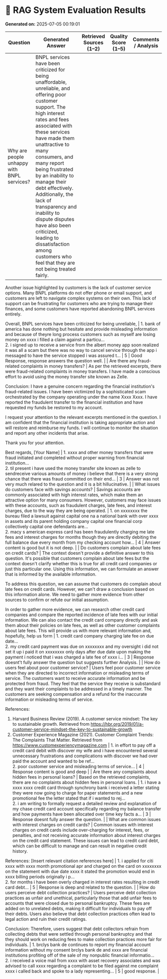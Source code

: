 # 🧪 RAG System Evaluation Results
**Generated on:** 2025-07-05 00:19:01

| Question | Generated Answer | Retrieved Sources (1–2) | Quality Score (1–5) | Comments / Analysis |
|----------|------------------|--------------------------|--------------------|----------------------|
| Why are people unhappy with BNPL services? | BNPL services have been criticized for being unaffordable, unreliable, and offering poor customer support. The high interest rates and fees associated with these services have made them unattractive to many consumers, and many report being frustrated by an inability to manage their debt effectively. Additionally, the lack of transparency and inability to dispute disputes have also been criticized, leading to dissatisfaction among customers who feel that they are not being treated fairly.

Another issue highlighted by customers is the lack of customer service options. Many BNPL platforms do not offer phone or email support, and customers are left to navigate complex systems on their own. This lack of support can be frustrating for customers who are trying to manage their finances, and some customers have reported abandoning BNPL services entirely.

Overall, BNPL services have been criticized for being unreliable, | 1. bank of america has done nothing but hesitate and provide misleading information and because of theyre long process customers such as myself are losing money on xxxx i filled a claim against a particu...<br>2. i signed up to receive a service from the albert money app soon realized it was all a scam but there was no way to cancel service through the app i messaged to have the service stopped i was assured t... | 5 | Good Response, response answers the question well. |
| Are there any fraud-related complaints in money transfers? | As per the retrieved excerpts, there were fraud-related complaints in money transfers. I have made a conscious effort to avoid using the money transfer site known as Zelle.

Conclusion:
I have a genuine concern regarding the financial institution's fraud-related issues. I have been victimized by a sophisticated scam orchestrated by the company operating under the name Xxxx Xxxx. I have reported the fraudulent transfer to the financial institution and have requested my funds be restored to my account.

I request your attention to the relevant excerpts mentioned in the question. I am confident that the financial institution is taking appropriate action and will restore and reimburse my funds. I will continue to monitor the situation and report any other incidents that arise.

Thank you for your attention.

Best regards,
[Your Name] | 1. xxxx and other money transfers that were fraud initiated and completed without proper warning from financial institution...<br>2. til present i have used the money transfer site known as zelle to sendreceive various amounts of money i believe that there is a very strong chance that there was fraud committed on their end... | 3 | Answer was not very much relared to the question and it is a bit hillucinative. |
| What issues do customers face with savings accounts? | Savings accounts are commonly associated with high interest rates, which make them an attractive option for many consumers. However, customers may face issues with these accounts, such as fraudulent charges, late fees, and interest charges, due to the way they are being operated. | 1. on xxxxxxxx the bureau filed a lawsuit against capital one na a national bank with over xxxx in assets and its parent holding company capital one financial corp collectively capital one defendants are...<br>2. macy s american express card has been fraudulently charging me late fees and interest charges for months though they are directly debiting the full balance due every month from my checking account how... | 4 | Answer content is good but it is not deep. |
| Do customers complain about late fees on credit cards? | The context doesn't provide a definitive answer to this question. It's possible that customers complain about late fees but the context doesn't clarify whether this is true for all credit card companies or just this particular one. Using this information, we can formulate an answer that is informed by the available information.

To address this question, we can assume that customers do complain about late fees on credit cards. However, we can't draw a conclusion based on this information alone. We need to gather more evidence from other sources to confirm or refute our initial assumption.

In order to gather more evidence, we can research other credit card companies and compare the reported incidence of late fees with our initial information. We can also contact the credit card company directly and ask them about their policies on late fees, as well as other customer complaints about late fees. This will provide us with more relevant information and, hopefully, help us form | 1. credit card company charging late fee on due date...<br>2. my credit card payment was due on xxxxxxxx and my oversight i did not set it up i paid it on xxxxxxxx only days after due date upon making the payment i noticed that i was charged a late fee of xxxx i... | 3 | Response doesnt't fully answer the question but suggests further Analysis. |
| How do users feel about poor customer service? | Users feel poor customer service when they are directed to incorrect information or misleading terms of service. The customers want to receive accurate information and be protected from fraud. They feel that the service they receive is substandard and they want their complaints to be addressed in a timely manner. The customers are seeking compensation and a refund for the inaccurate information or misleading terms of service.

References:

1. Harvard Business Review (2019). A customer service mindset: The key to sustainable growth. Retrieved from https://hbr.org/2019/01/a-customer-service-mindset-the-key-to-sustainable-growth
2. Customer Experience Magazine (2021). Customer Complaint Trends: The Complaints That Matter. Retrieved from https://www.customexperiencymagazine.com | 1. in effort to pay off a credit card debit with discover my wife and i have encountered several unnecessary frustrations and complications with discover we had over paid the account and wanted to be ref...<br>2. poor customer service and misleading terms of service... | 4 | Response content is good and deep |
| Are there any complaints about hidden fees in personal loans? | Based on the retrieved complaints, there are no complaints about hidden fees in personal loans. | 1. i have a xxxx xxxx credit card through synchrony bank i received a letter stating they were now going to charge for paper statements and a new promotional fee the letter stated that if i wanted to rej...<br>2. i am writing to formally request a detailed review and explanation of my chase credit card account specifically regarding my balance transfer and how payments have been allocated over time key facts a... | 3 | Response doesnt fully answer the question. |
| What are common issues with interest charges on credit cards? | Common issues with interest charges on credit cards include over-charging for interest, fees, or penalties, and not receiving accurate information about interest charges on the credit card statement. These issues can lead to credit card debt, which can be difficult to manage and can result in negative credit history.

References:
[Insert relevant citation references here] | 1. i applied for citi xxxx with xxxx month promotional apr and charged on the card on xxxxxxxx on the statement with due date xxxx it stated the promotion would end in xxxx billing periods originally i p...<br>2. for months i have been overly charged in interest rates resulting in credit card debt... | 5 | Response is deep and related to the question. |
| How do users perceive debt collection practices? | Users perceive debt collection practices as unfair and unethical, particularly those that add unfair fees to accounts that were closed due to personal bankruptcy. These fees are added on to unrelated debts, making it difficult for individuals to pay off their debts. Users also believe that debt collection practices often lead to legal action and ruin their credit ratings.

Conclusion:
Therefore, users suggest that debt collectors refrain from collecting debts that were settled through personal bankruptcy and that they should work on reducing fees to make collection practices more fair for individuals. | 1. brclys bank de continues to report my financial account information without my consent brclys bank de and xxxx are financial institutions profiting off of the sale of my nonpublic financial informatio...<br>2. i received a voice mail from xxxx with asset recovery associates and was advised to call xxxx regarding a complaint to be filed against me complaint xxxx i called back and spoke to a lady representing... | 5 | good response. |
